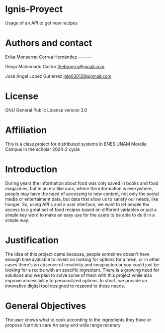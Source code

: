 # Ignis-Proyect
Usage of an API to get new recipes

# Authors and contact
Erika Monserrat Correa Hernández ------- 


Diego Maldonado Castro thebrogrrs@gmail.com


José Ángel Loṕez Gutiérrez jalg030129@gmail.com
# License 
GNU General Public License version 3.0

# Affiliation
This is a class project for distributed systems in ENES UNAM Morelia Campus in the scholar 2024-2 cycle

# Introduction 
During years the information about food was only saved in books and food magazines, but in an era like ours, where the information is everywhere, people may have the need of accessing to new content, not only the social media or entertaiment data, but data that allow us to satisfy our needs, like hunger. So, using API's and a user interface, we want to let people the access to a great set of food recipes based on different variables or just a simple key word to make an easy use for the users to be able to do it in a simple way. 

# Justification
The idea of this project came because, people sometime doesn't have enough time avaliable to invest on looking for options for a meal, or in other cases there's an absence of creativity and imagination or you could just be looking for a recibe with an specific ingredient. There is a growing need for solutions and we plan to solve some of them with this project while also improve accessibility to personalized options. In short, we provide an innovative digital tool designed to respond to these needs.
# General Objectives 
The user knows what to cook according to the ingredients they have or propose
Nutrition care
An easy and wide range recetary







